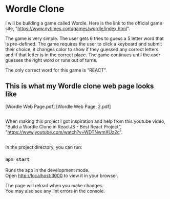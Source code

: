 # Wordle Clone

I will be building a game called Wordle. Here is the link to the official game site, "https://www.nytimes.com/games/wordle/index.html". 

The game is very simple. The user gets 6 tries to guess a 5 letter word that is pre-defined. The game requires the user to click a keyboard and submit their choice, it changes color to show if they guessed any correct letters and if that letter is in the correct place. The game continues until the user guesses the right word or runs out of turns.

The only correct word for this game is "REACT".

## This is what my Wordle clone web page looks like
[Wordle Web Page.pdf]
[Wordle Web Page, 2.pdf]

##
When making this project I got inspiration and help from this youtube video, "Build a Wordle Clone in ReactJS - Best React Project", "https://www.youtube.com/watch?v=WDTNwmXUz2c". 

##
In the project directory, you can run:

### `npm start`

Runs the app in the development mode.\
Open [http://localhost:3000](http://localhost:3000) to view it in your browser.

The page will reload when you make changes.\
You may also see any lint errors in the console.

